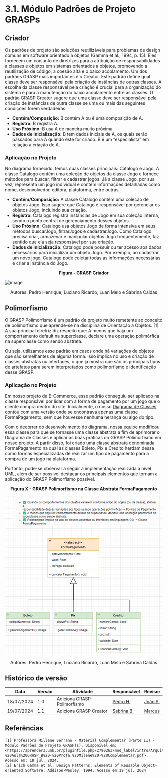 # 3.1. Módulo Padrões de Projeto GRASPs

## Criador
Os padrões de projeto são soluções reutilizáveis para problemas de design comuns em software orientado a objetos (Gamma et al., 1994, p. 15). Eles fornecem um conjunto de diretrizes para a atribuição de responsabilidades a classes e objetos em sistemas orientados a objetos, promovendo a reutilização de código, a coesão alta e o baixo acoplamento. Um dos padrões GRASP mais importantes é o Creator. Este padrão define qual classe deve ser responsável pela criação de instâncias de outras classes. A escolha da classe responsável pela criação é crucial para a organização do sistema e para a manutenção do baixo acoplamento entre as classes. O padrão GRASP Creator sugere que uma classe deve ser responsável pela criação de instâncias de outra classe se uma ou mais das seguintes condições forem verdadeiras:

- **Contém/Composição:** B contém A ou é uma composição de A.
- **Registro:** B registra A.
- **Uso Próximo:** B usa A de maneira muito próxima.
- **Dados de Inicialização:** B tem dados iniciais de A, os quais serão passados para A quando este for criado. B é um “especialista” em relação à criação de A.

### Aplicação no Projeto 
No diagrama fornecido, temos duas classes principais: Catalogo e Jogo. A classe Catalogo contém uma coleção de objetos da classe Jogo e fornece métodos para buscar, filtrar e cadastrar jogos. Já a classe Jogo, por sua vez, representa um jogo individual e contém informações detalhadas como nome, desenvolvedor, editora, plataforma, entre outras.

- **Contém/Composição:** A classe Catalogo contém uma coleção de objetos Jogo. Isso sugere que Catalogo é responsável por gerenciar os objetos Jogo, incluindo sua criação.
- **Registro:** Catalogo registra instâncias de Jogo em sua coleção interna, sendo o ponto central de gerenciamento desses objetos.
- **Uso Próximo:** Catalogo usa objetos Jogo de forma intensiva em seus métodos buscarJogo, filtrarJogos e cadastrarJogo. Como Catalogo precisa criar, armazenar e manipular objetos Jogo frequentemente, faz sentido que ela seja responsável por sua criação.
- **Dados de Inicialização:** Catalogo pode possuir ou ter acesso aos dados necessários para inicializar um objeto Jogo. Por exemplo, ao cadastrar um novo jogo, Catalogo pode coletar todas as informações necessárias e criar a instância do Jogo.

<center><strong>Figura - GRASP Criador</strong></center>

![image](https://github.com/user-attachments/assets/5d60d365-9643-424e-9d5e-603737604a3d)

</center>
<div style="text-align:center;">
Autores: Pedro Henrique, Luciano Ricardo, Luan Melo e Sabrina Caldas
</div>

## Polimorfismo

O GRASP Polimorfismo é um padrão de projeto muito remetente ao conceito de polimorfismo que aprende-se na disciplina de Orientação a Objetos. [1] A sua principal diretriz diz respeito que: A menos que haja um comportamento default na superclasse, declare uma operação polimórfica na superclasse como sendo abstrata. 

Ou seja, utilizamos esse padrão em casos onde há variações de objetos que são semelhantes de alguma forma. Isso implica no uso e criação de classes abstratas ou interfaces, o que já mostra que são os principais tipos de artefatos para serem interpretados como polimorfismo e identificação desse GRASP.

### Aplicação no Projeto

Em nosso projeto de E-Commerce, esse padrão conseguiu ser aplicado na classe responsável por lidar com a forma de pagamento por um jogo que o cliente compra dentro do site. Inicialmente, o nosso [Diagrama de Classes](../Modelagem/2.1.1.UMLEstaticos.md) contou com uma versão onde se encontrava apenas uma classe FormaPagamento, sem que houvesse nenhuma herança ou algo do tipo. 

Com o decorrer do desenvolvimento do diagrama, nossa equipe modificou essa classe para que se tornasse uma classe abstrata a fim de aprimorar o Diagrama de Classes e aplicar as boas práticas do GRASP Polimorfismo em nosso projeto. A partir disso, foi criado uma classe abstrata denominada FormaPagamento na qual as classes Boleto, Pix e Credito herdam dessa como formas especializadas de realizar um tipo de pagamento para a compra de um jogo na plataforma. 

Portanto, pode-se observar a seguir a implementação realizada a nível UML, além de ser possível destacar os principais elementos que tornam a aplicação do GRASP Polimorfismo possível.

<center><strong>Figura X - GRASP Polimorfismo na Classe Abstrata FormaPagamento</strong></center>

<center>

![GRASP Polimorfismo em FormaPagamento](../assets/grasp/polimorfismo.png)

</center>
<div style="text-align:center;">
Autores: Pedro Henrique, Luciano Ricardo, Luan Melo e Sabrina Caldas
</div>

## Histórico de versão

| Data       | Versão | Atividade | Responsável | Revisor |
| ---------- | ------ | --------- | ----------- | ------- |
| 18/07/2024 | 1.0    | Adiciona GRASP Polimorfismo | [Pedro H.](https://github.com/phmelosilva)  | [João S.](https://github.com/JoaoSchmitz) |
| 19/07/2024 | 1.1    | Adiciona GRASP Creator | [Sabrina B.](https://github.com/sabrinaberno) | [Marcus](https://github.com/marcusmartinss)|

## Referências

    [1] Professora Millene Serrano - Material Complementar (Parte II) - Módulo Padrões de Projeto GRASP(s). Disponível em: <https://aprender3.unb.br/pluginfile.php/2790263/mod_label/intro/Arquitetura%20e%20Desenho%20de%20Software%20-%20Aula%20GRASP_B%20-%20Profa.%20Milene%20-%20Complementar.pdf>. Acesso em: 18 jul. 2024.
    [2] Erich Gamma et al. Design Patterns: Elements of Reusable Object-oriented Software. Addison-Wesley, 1994. Acesso em:19 jul. 2024
